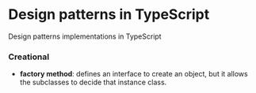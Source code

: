 # Design patterns in TypeScript
Design patterns implementations in TypeScript

### Creational
- **factory method**: defines an interface to create an object, but it allows the subclasses to decide that instance class.